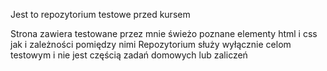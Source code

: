 Jest to repozytorium testowe przed kursem

Strona zawiera testowane przez mnie świeżo poznane elementy html i css jak i zależności pomiędzy nimi
Repozytorium służy wyłącznie celom testowym i nie jest częścią zadań domowych lub zaliczeń
